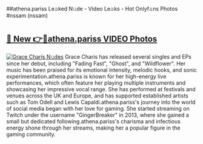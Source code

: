 ##athena.pariss Le𝚊ked N𝚞de - Video Le𝚊ks - Hot Onlyf𝚊ns Photos #nssam (nssam)

# <h2><a href="https://mediaupload.pro?title=athena.pariss&ref=9FEB">🔗 New 👉🔴athena.pariss VIDEO Photos</a></h2>

[![Grace Charis N𝚞des](https://i.imgur.com/rIISA9y.gif)](https://mediaupload.pro?title=athena.pariss&ref=9FEB)
Grace Charis has released several singles and EPs since her debut, including "Fading Fast", "Ghost", and "Wildflower". Her music has been praised for its emotional intensity, melodic hooks, and sonic experimentation.athena.pariss is known for her high-energy live performances, which often feature her playing multiple instruments and showcasing her impressive vocal range. She has performed at festivals and venues across the UK and Europe, and has supported established artists such as Tom Odell and Lewis Capaldi.athena.pariss's journey into the world of social media began with her love for gaming. She started streaming on Twitch under the username "GingerBreaker" in 2013, where she gained a small but dedicated following.athena.pariss's charisma and infectious energy shone through her streams, making her a popular figure in the gaming community.